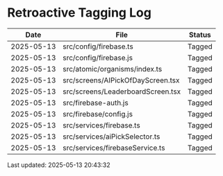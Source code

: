 # Retroactive Tagging Log

| Date       | File                              | Status |
| ---------- | --------------------------------- | ------ |
| 2025-05-13 | src/config/firebase.ts            | Tagged |
| 2025-05-13 | src/config/firebase.js            | Tagged |
| 2025-05-13 | src/atomic/organisms/index.ts     | Tagged |
| 2025-05-13 | src/screens/AIPickOfDayScreen.tsx | Tagged |
| 2025-05-13 | src/screens/LeaderboardScreen.tsx | Tagged |
| 2025-05-13 | src/firebase-auth.js              | Tagged |
| 2025-05-13 | src/firebase/config.js            | Tagged |
| 2025-05-13 | src/services/firebase.ts          | Tagged |
| 2025-05-13 | src/services/aiPickSelector.ts    | Tagged |
| 2025-05-13 | src/services/firebaseService.ts   | Tagged |

Last updated: 2025-05-13 20:43:32
